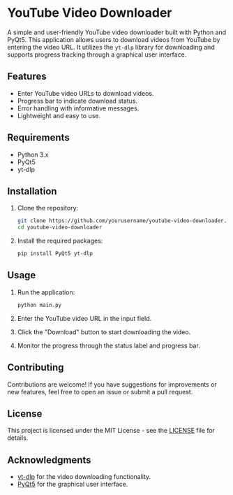 # YouTube Video Downloader

A simple and user-friendly YouTube video downloader built with Python and PyQt5. This application allows users to download videos from YouTube by entering the video URL. It utilizes the `yt-dlp` library for downloading and supports progress tracking through a graphical user interface.

## Features

- Enter YouTube video URLs to download videos.
- Progress bar to indicate download status.
- Error handling with informative messages.
- Lightweight and easy to use.

## Requirements

- Python 3.x
- PyQt5
- yt-dlp

## Installation

1. Clone the repository:
   ```bash
   git clone https://github.com/yourusername/youtube-video-downloader.git
   cd youtube-video-downloader
   ```

2. Install the required packages:
   ```bash
   pip install PyQt5 yt-dlp
   ```

## Usage

1. Run the application:
   ```bash
   python main.py
   ```

2. Enter the YouTube video URL in the input field.
3. Click the "Download" button to start downloading the video.
4. Monitor the progress through the status label and progress bar.

## Contributing

Contributions are welcome! If you have suggestions for improvements or new features, feel free to open an issue or submit a pull request.

## License

This project is licensed under the MIT License - see the [LICENSE](LICENSE) file for details.

## Acknowledgments

- [yt-dlp](https://github.com/yt-dlp/yt-dlp) for the video downloading functionality.
- [PyQt5](https://www.riverbankcomputing.com/software/pyqt/intro) for the graphical user interface.
